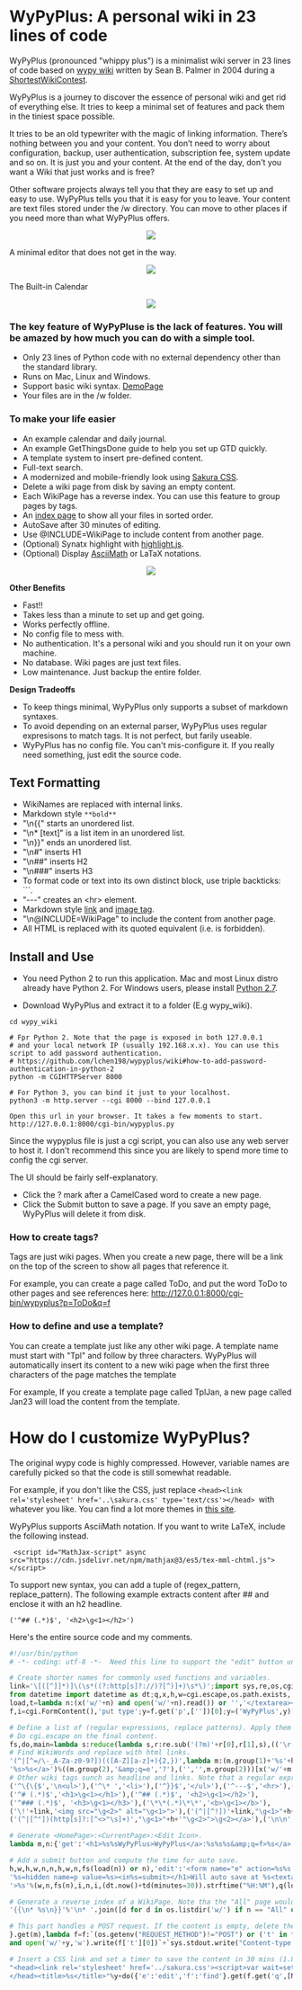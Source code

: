 # WyPyPlus: A personal wiki in 23 lines of code

WyPyPlus (pronounced "whippy plus") is a minimalist wiki server in 23 lines of code based on [wypy wiki](http://infomesh.net/2003/wypy/) written by Sean B. Palmer in 2004 during a [ShortestWikiContest](http://wiki.c2.com/?ShortestWikiContest).


WyPyPlus is a journey to discover the essence of personal wiki and get rid of everything else. It tries to keep a minimal set of features and pack them in the tiniest space possible.

It tries to be an old typewriter with the magic of linking information. There’s nothing between you and your content. You don’t need to worry about configuration, backup, user authentication, subscription fee, system update and so on. It is just you and your content. At the end of the day, don't you want a Wiki that just works and is free?

Other software projects always tell you that they are easy to set up and easy to use. WyPyPlus tells you that it is easy for you to leave. Your content are text files stored under the /w directory. You can move to other places if you need more than what WyPyPlus offers.

<p align="center">
<img src="example.png"> 
</p>
A minimal editor that does not get in the way.
<p align="center">
<img src="editor.png">
</p>
The Built-in Calendar 
<p align="center"><img src="calendar.png"></p>

### The key feature of WyPyPluse is the lack of features. You will be amazed by how much you can do with a simple tool.

* Only 23 lines of Python code with no external dependency other than the standard library.
* Runs on Mac, Linux and Windows.
* Support basic wiki syntax. [DemoPage](https://github.com/lchen198/wypyplus/blob/main/w/DemoPage)
* Your files are in the /w folder.

### To make your life easier
* An example calendar and daily journal.
* An example GetThingsDone guide to help you set up GTD quickly.
* A template system to insert pre-defined content.
* Full-text search.
* A modernized and mobile-friendly look using [Sakura CSS](https://github.com/oxalorg/sakura).
* Delete a wiki page from disk by saving an empty content.
* Each WikiPage has a reverse index. You can use this feature to group pages by tags.
* An [index page](http://127.0.0.1:8000/cgi-bin/wypyplus.py?p=All&q=f) to show all your files in sorted order.
* AutoSave after 30 minutes of editing.
* Use @INCLUDE=WikiPage to include content from another page.
* (Optional) Synatx highlight with [highlight.js](https://highlightjs.org).
* (Optional) Display [AsciiMath](http://asciimath.org) or LaTaX notations.


<p align="center">
<img src="example2.png">
</p>

**Other Benefits** 
* Fast!!
* Takes less than a minute to set up and get going.
* Works perfectly offline.
* No config file to mess with.
* No authentication. It's a personal wiki and you should run it on your own machine. 
* No database. Wiki pages are just text files.
* Low maintenance. Just backup the entire folder. 

**Design Tradeoffs**

* To keep things minimal, WyPyPlus only supports a subset of markdown syntaxes. 
* To avoid depending on an external parser, WyPyPlus uses regular expresisons to match tags. It is not perfect, but farily useable. 
* WyPyPlus has no config file. You can't mis-configure it. If you really need something, just edit the source code.

## Text Formatting
* WikiNames are replaced with internal links.
* Markdown style ```**bold**```
* "\n{{" starts an unordered list.
* "\n* [text]" is a list item in an unordered list.
* "\n}}" ends an unordered list.
* "\n#" inserts H1
* "\n##" inserts H2
* "\n###" inserts H3
* To format code or text into its own distinct block, use triple backticks: \`\`\`.
* "---" creates an \<hr\> element.
* Markdown style [link](https://www.markdownguide.org/basic-syntax/#links) and [image tag](https://www.markdownguide.org/basic-syntax/#images-1).
* "\n@INCLUDE=WikiPage" to include the content from another page. 
* All HTML is replaced with its quoted equivalent (i.e. is forbidden).

## Install and Use

* You need Python 2 to run this application. Mac and most Linux distro already have Python 2. For Windows users, please install [Python 2.7](https://www.python.org/download/releases/2.7/).

* Download WyPyPlus and extract it to a folder (E.g wypy_wiki).
```
cd wypy_wiki

# Fpr Python 2. Note that the page is exposed in both 127.0.0.1 
# and your local network IP (usually 192.168.x.x). You can use this script to add password authentication.
# https://github.com/lchen198/wypyplus/wiki#how-to-add-password-authentication-in-python-2
python -m CGIHTTPServer 8000 

# For Python 3, you can bind it just to your localhost.
python3 -m http.server --cgi 8000 --bind 127.0.0.1

Open this url in your browser. It takes a few moments to start.
http://127.0.0.1:8000/cgi-bin/wypyplus.py
```

Since the wypyplus file is just a cgi script, you can also use any web server to host it. I don't recommend this since you are likely to spend more time to config the cgi server.

The UI should be fairly self-explanatory. 
* Click the ? mark after a CamelCased word to create a new page.
* Click the Submit button to save a page. If you save an empty page, WyPyPlus will delete it from disk.

### How to create tags?
Tags are just wiki pages. When you create a new page, there will be a link on the top of the screen to show all pages that reference it. 

For example, you can create a page called ToDo, and put the word ToDo to other pages and see references here:
http://127.0.0.1:8000/cgi-bin/wypyplus?p=ToDo&q=f

### How to define and use a template?
You can create a template just like any other wiki page. A template name must start with "Tpl" and follow by three characters. WyPyPlus will automatically insert its content to a new wiki page when the first three characters of the page matches the template

For example, If you create a template page called TplJan, a new page called Jan23 will load the content from the template. 

# How do I customize WyPyPlus?

The original wypy code is highly compressed. However, variable names are carefully picked so that the code is still somewhat readable. 

For example, if you don't like the CSS, just replace ```<head><link rel='stylesheet' href='..\sakura.css' type='text/css'></head> ```with whatever you like. You can find a lot more themes in [this site](https://dohliam.github.io/dropin-minimal-css).

 WyPyPlus supports AsciiMath notation. If you want to write LaTeX, include the following instead.
```
 <script id="MathJax-script" async src="https://cdn.jsdelivr.net/npm/mathjax@3/es5/tex-mml-chtml.js"></script>
```

To support new syntax, you can add a tuple of (regex_pattern, replace_pattern). The following example extracts content after ## and enclose it with an h2 headline. 
```
('^## (.*)$', '<h2>\g<1></h2>')
```
Here's the entire source code and my comments. 

```Python
#!/usr/bin/python
# -*- coding: utf-8 -*-  Need this line to support the "edit" button unicode.

# Create shorter names for commonly used functions and variables.
link='\[([^]]*)]\(\s*((?:http[s]?://)?[^)]+)\s*\)';import sys,re,os,cgi;from datetime import timedelta as td;
from datetime import datetime as dt;q,x,h,w=cgi.escape,os.path.exists,'<a href=','wypyplus.py?p='
load,t=lambda n:(x('w/'+n) and open('w/'+n).read()) or '','</textarea></form>'
f,i=cgi.FormContent(),'put type';y=f.get('p',[''])[0];y=('WyPyPlus',y)[y.isalpha()]

# Define a list of (regular expressions, replace patterns). Apply them one by one to convert wiki tags.
# Do cgi.escape on the final content.
fs,do,main=lambda s:reduce(lambda s,r:re.sub('(?m)'+r[0],r[1],s),(('\r',''),(\
# Find WikiWords and replace with html links.
'(^|[^=/\-_A-Za-z0-9?])(([A-Z][a-z]+){2,})',lambda m:(m.group(1)+'%s'+h+w+m.group(2)+\
'%s>%s</a>')%((m.group(2),'&amp;q=e','?'),('','',m.group(2)))[x('w/'+m.group(2))]),\
# Other wiki tags sunch as headline and links. Note that a regular expression can match multiple lines.
('^\{\{$','\n<ul>'),('^\* ','<li>'),('^}}$','</ul>'),('^---$','<hr>'),('```((?:.|\n)+?)```','<pre>\g<1></pre>'),
('^# (.*)$','<h1>\g<1></h1>'),('^## (.*)$', '<h2>\g<1></h2>'),
('^### (.*)$', '<h3>\g<1></h3>'),('\*\*(.*)\*\*','<b>\g<1></b>'),
('\!'+link,'<img src="\g<2>" alt="\g<1>">'),('(^|[^!])'+link,"\g<1>"+h+'"\g<3>">\g<2></a>'),
('(^|[^"])(http[s]?:[^<>"\s]+)',"\g<1>"+h+'"\g<2>">\g<2></a>'),('\n\n','<p>')),q(s)),\

# Generate <HomePage>:<CurrentPage>:<Edit Icon>.
lambda m,n:{'get':'<h1>%s%sWyPyPlus>WyPyPlus</a>:%s%s%s&amp;q=f>%s</a>:%s%s%s&amp;q=e>✎</a></h1><p>%s'%(\

# Add a submit button and compute the time for auto save. 
h,w,h,w,n,n,h,w,n,fs(load(n)) or n),'edit':'<form name="e" action=%s%s method=POST><h1>%s <in'\
'%s=hidden name=p value=%s><in%s=submit></h1>Will auto save at %s<textarea name=t cols=80 rows=24'\
'>%s'%(w,n,fs(n),i,n,i,(dt.now()+td(minutes=30)).strftime("%H:%M"),q(load(n)))+t,'find':('<h1>Links: %s</h1>'%fs(n))+fs(

# Generate a reverse index of a WikiPage. Note tha the "All" page would match every file in the wiki
'{{\n* %s\n}}'%'\n* '.join([d for d in os.listdir('w/') if n == "All" or load(d).count(n)]))

# This part handles a POST request. If the content is empty, delete the file from disk. Otherwise, write the content to a file under the /w folder.
}.get(m),lambda f=f:`(os.getenv("REQUEST_METHOD")!="POST") or ('t' in f or (os.remove('w/'+y) and False))\
and open('w/'+y,'w').write(f['t'][0])`+`sys.stdout.write("Content-type: text/html; charset=utf-8\r\n\r\n"\

# Insert a CSS link and set a timer to save the content in 30 mins (1.8e6 milliseconds) 
"<head><link rel='stylesheet' href='../sakura.css'><script>var wait=setTimeout('document.e.submit();',1.8e6);</script>\
</head><title>%s</title>"%y+do({'e':'edit','f':'find'}.get(f.get('q',[None])[0],'get'),y))`;(__name__=="__main__") and main()
```


